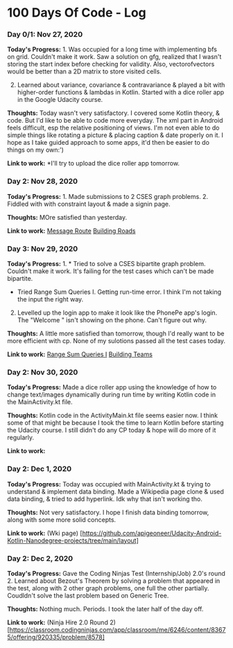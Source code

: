 # 100 Days Of Code - Log

### Day 0/1: Nov 27, 2020

**Today's Progress:** 1. Was occupied for a long time with implementing bfs on grid. Couldn't make it work. Saw a solution on gfg, realized that I wasn't storing the start index before checking for validity. Also, vectorofvectors would be better than a 2D matrix to store visited cells.

2. Learned about variance, covariance & contravariance & played a bit with higher-order functions & lambdas in Kotlin. Started with a dice roller app in the Google Udacity course.

**Thoughts:** Today wasn't very satisfactory. I covered some Kotlin theory, & code. But I'd like to be able to code more everyday. The xml part in Android feels difficult, esp the relative positioning of views. I'm not even able to do simple things like rotating a picture & placing caption & date properly on it. I hope as I take guided approach to some apps, it'd then be easier to do things on my own:')

**Link to work:** []() *I'll try to upload the dice roller app tomorrow.

### Day 2: Nov 28, 2020

**Today's Progress:** 1. Made submissions to 2 CSES graph problems.
 2. Fiddled with with constraint layout & made a signin page.

**Thoughts:** MOre satisfied than yesterday.

**Link to work:** [Message Route](https://cses.fi/paste/8e67d8338b47789513fc42/)
[Building Roads](https://cses.fi/paste/00203e2e7653faed13fbb8/)

### Day 3: Nov 29, 2020

**Today's Progress:** 1. * Tried to solve a CSES bipartite graph problem. Couldn't make it work. It's failing for the test cases which can't be made bipartite.
* Tried Range Sum Queries I. Getting run-time error. I think I'm not taking the input the right way.
2. Levelled up the login app to make it look like the PhonePe app's login. The "Welcome " isn't showing on the phone. Can't figure out why.

**Thoughts:** A little more satisfied than tomorrow, though I'd really want to be more efficient with cp. None of my sulotions passed all the test cases today.

**Link to work:** [Range Sum Queries I](https://cses.fi/paste/8232e2ec0c3dd52d140de0/)
[Building Teams](https://cses.fi/paste/655e120b16f73ab2140684/)

### Day 2: Nov 30, 2020

**Today's Progress:** Made a dice roller app using the knowledge of how to change text/images dynamically during run time by writing Kotlin code in the MainActivity.kt file.

**Thoughts:** Kotlin code in the ActivityMain.kt file seems easier now. I think some of that might be because I took the time to learn Kotlin before starting the Udacity course. I still didn't do any CP today & hope will do more of it regularly.

**Link to work:** 

### Day 2: Dec 1, 2020

**Today's Progress:** Today was occupied with MainActivity.kt & trying to understand & implement data binding. Made a Wikipedia page clone & used data binding, & tried to add hyperlink. Idk why that isn't working tho.

**Thoughts:** Not very satisfactory. I hope I finish data binding tomorrow, along with some more solid concepts.

**Link to work:** (Wki page) [https://github.com/apigeoneer/Udacity-Android-Kotlin-Nanodegree-projects/tree/main/layout]

### Day 2: Dec 2, 2020

**Today's Progress:** Gave the Coding Ninjas Test (Internship/Job) 2.0's round 2. Learned about Bezout's Theorem by solving a problem that appeared in the test, along with 2 other graph problems, one full the other partially. Coudldn't solve the last problem based on Generic Tree.

**Thoughts:** Nothing much. Periods. I took the later half of the day off.

**Link to work:** (Ninja Hire 2.0 Round 2)[https://classroom.codingninjas.com/app/classroom/me/6246/content/83675/offering/920335/problem/8578]




